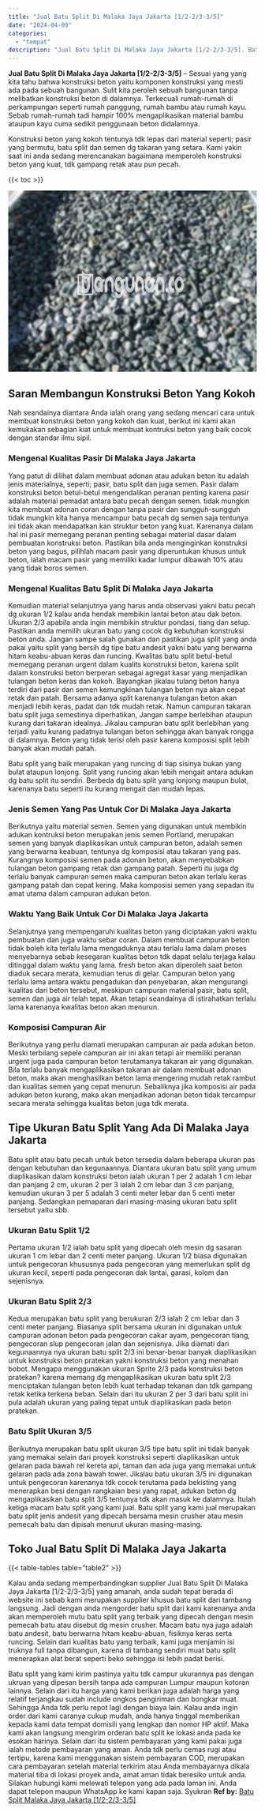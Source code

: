 ```yaml
---
title: "Jual Batu Split Di Malaka Jaya Jakarta [1/2-2/3-3/5]"
date: "2024-04-09"
categories: 
  - "tempat"
description: "Jual Batu Split Di Malaka Jaya Jakarta [1/2-2/3-3/5]. Batu split yang kami kirim pastinya yaitu tdk campur ukurannya pas dengan ukruan yang dipesan bersih ta..."
---
```


**Jual Batu Split Di Malaka Jaya Jakarta \[1/2-2/3-3/5\]** – Sesuai yang yang kita tahu bahwa konstruksi beton yaitu komponen konstruksi yang mesti ada pada sebuah bangunan. Sulit kita peroleh sebuah bangunan tanpa melibatkan konstruksi beton di dalamnya. Terkecuali rumah-rumah di perkampungan seperti rumah panggung, rumah bambu atau rumah kayu. Sebab rumah-rumah tadi hampir 100% mengaplikasikan material bambu ataupun kayu cuma sedikit penggunaan beton didalamnya.

Konstruksi beton yang kokoh tentunya tdk lepas dari material seperti; pasir yang bermutu, batu split dan semen dg takaran yang setara. Kami yakin saat ini anda sedang merencanakan bagaimana memperoleh konstruksi beton yang kuat, tdk gampang retak atau pun pecah.

{{< toc >}}

![Jual Batu Split Di Malaka Jaya Jakarta [1/2-2/3-3/5]](/images/jual-batu-split-12.png)

## Saran Membangun Konstruksi Beton Yang Kokoh

Nah seandainya diantara Anda ialah orang yang sedang mencari cara untuk membuat konstruksi beton yang kokoh dan kuat, berikut ini kami akan kemukakan sebagian kiat untuk membuat kontruksi beton yang baik cocok dengan standar ilmu sipil.

### Mengenal Kualitas Pasir Di Malaka Jaya Jakarta

Yang patut di dilihat dalam membuat adonan atau adukan beton itu adalah jenis materialnya, seperti; pasir, batu split dan juga semen. Pasir dalam konstruksi beton betul-betul mengendalikan peranan penting karena pasir adalah material pemadat antara batu pecah dengan semen. tidak mungkin kita membuat adonan coran dengan tanpa pasir dan sungguh-sungguh tidak mungkin kita hanya mencampur batu pecah dg semen saja tentunya ini tidak akan mendapatkan kan struktur beton yang kuat. Karenanya dalam hal ini pasir memegang peranan penting sebagai material dasar dalam pembuatan konstruksi beton. Pastikan bila anda menginginkan konstruksi beton yang bagus, pilihlah macam pasir yang diperuntukan khusus untuk beton, ialah macam pasir yang memiliki kadar lumpur dibawah 10% atau yang tidak boros semen.

### Mengenal Kualitas Batu Split Di Malaka Jaya Jakarta

Kemudian material selanjutnya yang harus anda observasi yakni batu pecah dg ukuran 1/2 kalau anda hendak membikin lantai beton atau dak beton. Ukuran 2/3 apabila anda ingin membikin struktur pondasi, tiang dan selup. Pastikan anda memilih ukuran batu yang cocok dg kebutuhan konstruksi beton anda. Jangan sampe salah gunakan dan pastikan juga split yang anda pakai yaitu split yang bersih dg tipe batu andesit yakni batu yang berwarna hitam keabu-abuan keras dan runcing. Kwalitas batu split betul-betul memegang peranan urgent dalam kualits konstruksi beton, karena split dalam konstruksi beton berperan sebagai agregat kasar yang menjadikan tulangan beton keras dan kokoh. Bayangkan jikalau tulang beton hanya terdiri dari pasir dan semen kemungkinan tulangan beton nya akan cepat retak dan patah. Bersama adanya split karenanya tulangan beton akan menjadi lebih keras, padat dan tdk mudah retak. Namun campuran takaran batu split juga semestinya diperhatikan, Jangan sampe berlebihan ataupun kurang dari takaran idealnya. Jikalau campuran batu split berlebihan yang terjadi yaitu kurang padatnya tulangan beton sehingga akan banyak rongga di dalamnya. Beton yang tidak terisi oleh pasir karena komposisi split lebih banyak akan mudah patah.

Batu split yang baik merupakan yang runcing di tiap sisinya bukan yang bulat ataupun lonjong. Split yang runcing akan lebih mengait antara adukan dg batu split itu sendiri. Berbeda dg batu split yang lonjong maupun bulat, karenanya batu seperti itu kurang mengait dan mudah lepas.

### Jenis Semen Yang Pas Untuk Cor Di Malaka Jaya Jakarta

Berikutnya yaitu material semen. Semen yang digunakan untuk membikin adukan kontruksi beton merupakan jenis semen Portland, merupakan semen yang banyak diaplikasikan untuk campuran beton, adalah semen yang berwarna keabuan, tentunya dg komposisi atau takaran yang pas. Kurangnya komposisi semen pada adonan beton, akan menyebabkan tulangan beton gampang retak dan gampang patah. Seperti itu juga dg terlalu banyak campuran semen maka campuran beton akan terlalu keras gampang patah dan cepat kering. Maka komposisi semen yang sepadan itu amat utama dalam campuran adukan beton.

### Waktu Yang Baik Untuk Cor Di Malaka Jaya Jakarta

Selanjutnya yang mempengaruhi kualitas beton yang diciptakan yakni waktu pembuatan dan juga waktu sebar coran. Dalam membuat campuran beton tidak boleh kita terlalu lama mengaduknya atau terlalu lama dalam proses menyebarnya sebab kesegaran kualitas beton tdk dapat selalu terjaga kalau ditinggal dalam waktu yang lama. fresh beton akan diperoleh saat beton diaduk secara merata, kemudian terus di gelar. Campuran beton yang terlalu lama antara waktu pengadukan dan penyebaran, akan mengurangi kualitas dari beton tersebut, meskipun campuran material pasir, batu split, semen dan juga air telah tepat. Akan tetapi seandainya di istirahatkan terlalu lama karenanya kwalitas beton akan menurun.

### Komposisi Campuran Air

Berikutnya yang perlu diamati merupakan campuran air pada adukan beton. Meski terbilang sepele campuran air ini akan tetapi air memiliki peranan urgent juga pada campuran beton terutamanya takaran air yang digunakan. Bila terlalu banyak mengaplikasikan takaran air dalam membuat adonan beton, maka akan menghasilkan beton lama mengering mudah retak rambut dan kualitas semen yang cepat menurun. Sebaliknya jika komposisi air pada adukan beton kurang, maka akan menjadikan adonan beton tidak tercampur secara merata sehingga kualitas beton juga tdk merata.

## Tipe Ukuran Batu Split Yang Ada Di Malaka Jaya Jakarta

Batu split atau batu pecah untuk beton tersedia dalam beberapa ukuran pas dengan kebutuhan dan kegunaannya. Diantara ukuran batu split yang umum diaplikasikan dalam konstruksi beton ialah ukuran 1 per 2 adalah 1 cm lebar dan panjang 2 cm, ukuran 2 per 3 ialah 2 cm lebar dan 3 cm panjang, kemudian ukuran 3 per 5 adalah 3 centi meter lebar dan 5 centi meter panjang. Sedangkan pemaparan dari masing-masing ukuran batu split tersebut yaitu sbb.

### Ukuran Batu Split 1/2

Pertama ukuran 1/2 ialah batu split yang dipecah oleh mesin dg sasaran ukuran 1 cm lebar dan 2 centi meter panjang. Ukuran 1/2 biasa digunakan untuk pengecoran khususnya pada pengecoran yang memerlukan split dg ukuran kecil, seperti pada pengecoran dak lantai, garasi, kolom dan sejenisnya.

### Ukuran Batu Split 2/3

Kedua merupakan batu split yang berukuran 2/3 ialah 2 cm lebar dan 3 centi meter panjang. Biasanya split bersama ukuran ini digunakan untuk campuran adonan beton pada pengecoran cakar ayam, pengecoran tiang, pengecoran slup pengecoran jalan dan sejenisnya. Jika diamati dari kegunaannya nya ukuran batu split 2/3 ini benar-benar banyak diaplikasikan untuk konstruksi beton pratekan yakni konstruksi beton yang menahan bobot. Mengapa menggunakan ukuran Sprite 2/3 pada konstruksi beton pratekan? karena memang dg mengaplikasikan ukuran batu split 2/3 menciptakan tulangan beton lebih kuat terhadap tekanan dan tdk gampang retak ketika terkena beban. Selain dari itu ukuran 2 per 3 dari batu split ini pula adalah ukuran yang paling tepat untuk diaplikasikan pada beton pratekan.

### Batu Split Ukuran 3/5

Berikutnya merupakan batu split ukuran 3/5 tipe batu split ini tidak banyak yang memakai selain dari proyek konstruksi seperti diaplikasikan untuk gelaran pada bawah rel kereta api, taman dan ada juga yang memakai untuk gelaran pada ada zona bawah tower. Jikalau batu ukuran 3/5 ini digunakan untuk pengecoran karenanya tdk cocok terutama pada bekisting yang menerapkan besi dengan rangkaian besi yang rapat, adukan beton dg mengaplikasikan batu split 3/5 tentunya tdk akan masuk ke dalamnya. Itulah ketiga macam batu split yang kami jual. Batu split yang kami jual merupakan batu split jenis andesit yang dipecah bersama mesin crusher atau mesin pemecah batu dan dipisah menurut ukuran masing-masing.

## Toko Jual Batu Split Di Malaka Jaya Jakarta

{{< table-tables table="table2" >}}

Kalau anda sedang memperbandingkan supplier Jual Batu Split Di Malaka Jaya Jakarta \[1/2-2/3-3/5\] yang amanah, anda sudah tepat berada di website ini sebab kami merupakan supplier khusus batu split dari tambang langsung. Jadi dengan anda mengorder batu split dari kami karenanya anda akan memperoleh mutu batu split yang terbaik yang dipecah dengan mesin pemecah batu atau disebut dg mesin crusher. Macam batu nya juga adalah batu andesit, batu berwarna hitam keabu-abuan, fisiknya keras serta runcing. Selain dari kualitas batu yang terbaik, kami juga menjamin isi truknya full tanpa dibangun, karena di tambang sendiri muat batu split menerapkan alat berat seperti beko sehingga isi lebih padat berisi.

Batu split yang kami kirim pastinya yaitu tdk campur ukurannya pas dengan ukruan yang dipesan bersih tanpa ada campuran Lumpur maupun kotoran lainnya. Selain dari itu harga yang kami berikan juga adalah harga yang relatif terjangkau sudah include ongkos pengiriman dan bongkar muat. Sehingga Anda tdk perlu repot lagi dengan biaya lain. Kalau anda ingin order dari kami caranya cukup mudah, anda hanya tinggal memberikan kepada kami data tempat domisili yang lengkap dan nomor HP aktif. Maka kami akan langsung mengirim orderan batu split ke lokasi anda pada ke esokan harinya. Selain dari itu sistem pembayaran yang kami pakai juga ialah metode pembayaran yang aman. Anda tdk perlu cemas rugi atau tertipu, karena kami menggunakan sistem pembayaran COD, merupakan cara pembayaran setelah material terkirim atau Anda membayarnya dikala material tiba di lokasi proyek anda, amat aman tidak beresiko untuk anda. Silakan hubungi kami melewati telepon yang ada pada laman ini. Anda dapat telepon maupun WhatsApp ke kami kapan saja. Syukran
**Ref by:** [Batu Split Malaka Jaya Jakarta [1/2-2/3-3/5]](https://id.wikipedia.org/wiki/Batu)
